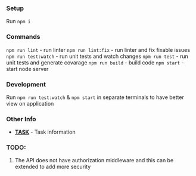 ### Setup 
Run `npm i`

### Commands
`npm run lint`          - run linter
`npm run lint:fix`      - run linter and fix fixable issues
`npm run test:watch`    - run unit tests and watch changes
`npm run test`          - run unit tests and generate covarage
`npm run build`         - build code
`npm start`         - start node server

### Development
Run `npm run test:watch` & `npm start` in separate terminals to have better view on application

### Other Info
* **[TASK](doc/TASK.md)** - Task information

### TODO:
1. The API does not have authorization middleware and this can be extended to add more security